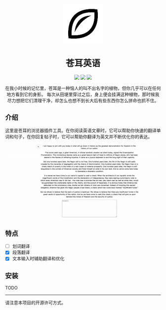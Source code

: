 <div align="center">
<img src="public/icons/icon128.png" alt="logo"/>
<h1>苍耳英语</h1>

![](https://img.shields.io/badge/React-61DAFB?style=flat-square&logo=react&logoColor=black)
![](https://img.shields.io/badge/Typescript-3178C6?style=flat-square&logo=typescript&logoColor=white)
![](https://badges.aleen42.com/src/vitejs.svg)

在我小时候的记忆里，苍耳是一种恼人的叫不出名字的植物，但你几乎可以在任何地方看到它的身影。
每次从田埂里穿过之后，身上便会挂满这种植物，那时候我尽力想把它们清理干净，却怎么也想不到长大后有些东西你怎么拼命也抓不住。

</div>

## 介绍

这里是苍耳的浏览器插件工具。在你阅读英语文章时，它可以帮助你快速的翻译单词和句子，在你回复帖子时，它可以帮助你翻译为英文并不断优化你的表达。

![demo](demo/demo.gif)

## 特点

- [ ] 划词翻译
- [x] 段落翻译
- [x] 文本输入时辅助翻译和优化

## 安装

TODO

---

请注意本项目的开源许可方式。
